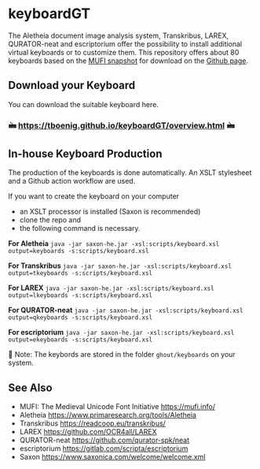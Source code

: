 # keyboardGT

The Aletheia document image analysis system, Transkribus, LAREX, QURATOR-neat and escriptorium offer the possibility to install additional virtual keyboards or to customize them.
This repository offers about 80 keyboards based on the [MUFI snapshot](https://mufi.info/m.php?p=mufiexport) for download on the [Github page](https://tboenig.github.io/keyboardGT/overview.html).

## Download your Keyboard

You can download the suitable keyboard here.
### 🖮  https://tboenig.github.io/keyboardGT/overview.html 🖮


## In-house Keyboard Production

The production of the keyboards is done automatically. 
An XSLT stylesheet and a Github action workflow are used.

If you want to create the keyboard on your computer 
- an XSLT processor is installed (Saxon is recommended)
- clone the repo and 
- the following command is necessary.

**For Aletheia**
`java -jar saxon-he.jar -xsl:scripts/keyboard.xsl output=keyboards -s:scripts/keyboard.xsl `

**For Transkribus**
`java -jar saxon-he.jar -xsl:scripts/keyboard.xsl output=tkeyboards -s:scripts/keyboard.xsl `

**For LAREX**
`java -jar saxon-he.jar -xsl:scripts/keyboard.xsl output=lkeyboards -s:scripts/keyboard.xsl `

**For QURATOR-neat**
`java -jar saxon-he.jar -xsl:scripts/keyboard.xsl output=qkeyboards -s:scripts/keyboard.xsl `

**For escriptorium**
`java -jar saxon-he.jar -xsl:scripts/keyboard.xsl output=ekeyboards -s:scripts/keyboard.xsl `


📝 Note: The keybords are stored in the folder `ghout/keyboards` on your system.

## See Also

- MUFI: The Medieval Unicode Font Initiative https://mufi.info/
- Aletheia https://www.primaresearch.org/tools/Aletheia
- Transkribus https://readcoop.eu/transkribus/
- LAREX https://github.com/OCR4all/LAREX
- QURATOR-neat https://github.com/qurator-spk/neat
- escriptorium https://gitlab.com/scripta/escriptorium
- Saxon https://www.saxonica.com/welcome/welcome.xml
